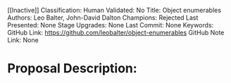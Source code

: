[[Inactive]]
Classification:
Human Validated: No
Title: Object enumerables
Authors: Leo Balter, John-David Dalton
Champions: Rejected
Last Presented: None
Stage Upgrades: 
None
Last Commit: None
Keywords: 
GitHub Link: https://github.com/leobalter/object-enumerables
GitHub Note Link: None

# Proposal Description:
